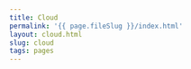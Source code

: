 ```yaml
---
title: Cloud
permalink: '{{ page.fileSlug }}/index.html'
layout: cloud.html
slug: cloud
tags: pages
---
```



